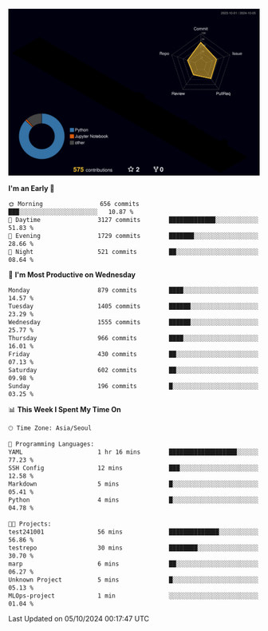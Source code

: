 <!-- ![Header](./github-header-image.png) -->

<!-- <div align="center">
  <img src="https://ziadoua.github.io/m3-Markdown-Badges/badges/FastAPI/fastapi1.svg" />&nbsp
  <img src="https://ziadoua.github.io/m3-Markdown-Badges/badges/Git/git1.svg" />&nbsp
  <img src="https://ziadoua.github.io/m3-Markdown-Badges/badges/Linux/linux2.svg" />&nbsp
  <img src="https://ziadoua.github.io/m3-Markdown-Badges/badges/PostgreSQL/postgresql3.svg" />&nbsp
  <img src="https://ziadoua.github.io/m3-Markdown-Badges/badges/Python/python3.svg" />&nbsp
</div> -->

![](./profile-3d-contrib/profile-night-rainbow.svg)

<!--START_SECTION:waka-->
**I'm an Early 🐤** 

```text
🌞 Morning                656 commits         ███░░░░░░░░░░░░░░░░░░░░░░   10.87 % 
🌆 Daytime                3127 commits        █████████████░░░░░░░░░░░░   51.83 % 
🌃 Evening                1729 commits        ███████░░░░░░░░░░░░░░░░░░   28.66 % 
🌙 Night                  521 commits         ██░░░░░░░░░░░░░░░░░░░░░░░   08.64 % 
```
📅 **I'm Most Productive on Wednesday** 

```text
Monday                   879 commits         ████░░░░░░░░░░░░░░░░░░░░░   14.57 % 
Tuesday                  1405 commits        ██████░░░░░░░░░░░░░░░░░░░   23.29 % 
Wednesday                1555 commits        ██████░░░░░░░░░░░░░░░░░░░   25.77 % 
Thursday                 966 commits         ████░░░░░░░░░░░░░░░░░░░░░   16.01 % 
Friday                   430 commits         ██░░░░░░░░░░░░░░░░░░░░░░░   07.13 % 
Saturday                 602 commits         ██░░░░░░░░░░░░░░░░░░░░░░░   09.98 % 
Sunday                   196 commits         █░░░░░░░░░░░░░░░░░░░░░░░░   03.25 % 
```


📊 **This Week I Spent My Time On** 

```text
🕑︎ Time Zone: Asia/Seoul

💬 Programming Languages: 
YAML                     1 hr 16 mins        ███████████████████░░░░░░   77.23 % 
SSH Config               12 mins             ███░░░░░░░░░░░░░░░░░░░░░░   12.58 % 
Markdown                 5 mins              █░░░░░░░░░░░░░░░░░░░░░░░░   05.41 % 
Python                   4 mins              █░░░░░░░░░░░░░░░░░░░░░░░░   04.78 % 

🐱‍💻 Projects: 
test241001               56 mins             ██████████████░░░░░░░░░░░   56.86 % 
testrepo                 30 mins             ████████░░░░░░░░░░░░░░░░░   30.70 % 
marp                     6 mins              ██░░░░░░░░░░░░░░░░░░░░░░░   06.27 % 
Unknown Project          5 mins              █░░░░░░░░░░░░░░░░░░░░░░░░   05.13 % 
MLOps-project            1 min               ░░░░░░░░░░░░░░░░░░░░░░░░░   01.04 % 
```


 Last Updated on 05/10/2024 00:17:47 UTC
<!--END_SECTION:waka-->




